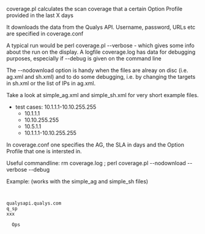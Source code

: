 coverage.pl calculates the scan coverage that a certain Option Profile provided in the last X days

It downloads the data from the Qualys API. Username, password, URLs etc are specified in coverage.conf

A typical run would be perl coverage.pl --verbose - which gives some info about the run on the display.
A logfile coverage.log has data for debugging purposes, especially if --debug is given on the command line

The --nodownload option is handy when the files are alreay on disc (i.e. ag.xml and sh.xml) and to do
some debugging, i.e. by changing the targets in sh.xml or the list of IPs in ag.xml.

Take a look at simple_ag.xml and simple_sh.xml for very short example files.
- test cases: 10.1.1.1-10.10.255.255 
  - 10.1.1.1
  - 10.10.255.255
  - 10.5.1.1
  - 10.1.1.1-10.10.255.255

In coverage.conf one specifies the AG, the SLA in days and the Option Profile that one is intersted in.

Useful commandline: rm coverage.log ; perl coverage.pl --nodownload --verbose --debug

Example: (works with the simple_ag and simple_sh files)

<pre><code>
<COVERAGECONFIG>
<URL>qualysapi.qualys.com</URL>
<USERNAME>q_sp</USERNAME>
<PASSWORD>xxx</PASSWORD>
<AGLIST>
  <AG scansla="3000" op="All Windows machines" >Ops</AG>
</AGLIST>
</COVERAGECONFIG>
</code></pre>
